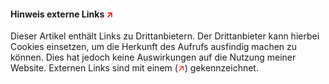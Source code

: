 #### Hinweis externe Links <span style="color: red;">↗</span> ####

Dieser Artikel enthält Links zu Drittanbietern. Der Drittanbieter kann hierbei Cookies einsetzen, um die Herkunft des Aufrufs ausfindig machen zu können. Dies hat jedoch keine Auswirkungen auf die Nutzung meiner Website. Externen Links sind mit einem (<span style="color: red;">↗</span>) gekennzeichnet.


[Moby Dick III]: http://www.moby-dick.de "Segelyacht Moby Dick III"
[eat and STYLE Hamburg]: http://www.eat-and-style.de/hamburg/Home.html  "eat and STYLE, Hamburg"
[wiki]: http://wikipedia.org  "Online Encyclopedia"
[id]: url  "tooltip"
[MC Pfungstadt e.V.]: https://www.mc-pfungstadt.de "Motorsportclub Pfungstadt 1952 e.V. im ADAC"
[Adventure Tour]: http://www.ktm.com/ridektm/ktm-adventure-tours.html "Ride KTM - Feel KTM"
[Alfie Cox]: http://www.alfiecox.co.za "Alfie Cox Racing"
[Google Mail]: http://mail.google.com "Google Mail"
[Google]: http://www.google.de "Google Suche"
[IFTTT]: https://ifttt.com/ "If This Than That - Put the internet to work for you."
[Dropbox]: https://www.dropbox.com/ "Dropbox"
[Hazel]: http://www.noodlesoft.com/ "Hazel - Automated Organization for your Mac"
[SWR3]: http://www.swr3.de "Hier geht das Radio weiter"
[Johann Lafer]: http://www.johannlafer.de "Die Welt des Johann Lafer"
[Gernsheimer Hochseekameradschaft e.V.]: http://www.gernsheimer-hochseekameradschaft.de/ "Gernsheimer Hochseekameradschaft e.V. - Rund um die Segelyacht Moby Dick III."
[Geek & Poke]: http://geek-and-poke.com/ "As long as there is someone who gets the title"
[Vivian Maier]: http://www.vivianmaier.com/ "Vivian Maier Photographer | Official website of Vivian Maier | Vivian Maier Portfolios, Prints, Exhibitions, Books and documentary film"
[artsy.net/artist/vivian-maier]: https://www.artsy.net/artist/vivian-maier "Discover art from leading galleries, museums, and private collections."
[Speed-Pixx.de]: http://www.speed-pixx.de "Fotografien von Andreas Lange" 
[GitHub]: https://github.com/ "Powerful collaboration, code review, and code management for open source and private projects." 
[Jekyll]: http://jekyllrb.com/ "Transform your plain text into static websites and blogs."
[Octopress]: http://octopress.org/ "A blogging framework for hackers."
[EisFair]: http://www.eisfair.org/ "the easy internet server"
[Gjestehuset 102]: http://www.gjestehuset102.no/ "Guesthouse 102 is located in Nybyen, about 2 km from the center of Longyearcity." 
[Spitzbergen.de]: https://www.spitzbergen.de "Informationen und Hinweise, Reiseführer und Literatur, Arktis-Erlebnisreisen, Bilder, Links und mehr rund um die arktische Inselgruppe"
[Noorderlicht]: http://www.noorderlicht.nu "Zweimastschoner Noorderlicht"
[Lake Louise Gondel]: http://www.lakelouisegondola.com/ "The Lake Louise Gondola is one of the best places on earth to see wild grizzly bears in their natural environment."
[Truffle Pigs]: http://www.trufflepigs.com/ "Real food for real people in real time in Field, British Columbia."
[Caribou Grill]: http://www.caribougrill.com/ "caribougrill@gmail.com 1002 - 5th Avenue PO Box 278 Valemount BC, V0E 2Z0 Ph: 250 566 8244 Fax: 250 566 8245"
[Hoodoos]: http://www.traveldrumheller.com/index.php/directory/7-Drumheller-Hoodoos "Hoodoos in Drumheller, Alberta - Heart of the Canadian Badlands"
[Lake Side Inn]: http://lakesideinn.bc.ca/ "Charming bed and breakfast accommodations on Kamloops Lake, half an hour from downtown Kamloops, British Columbia"
[Great Divide Lodge]: http://www.thegreatdividelodge.com/ "Located at the summit of the famous Kicking Horse Pass in Yoho National Park, The Great Divide Lodge overlooks the Canadian Rockies and beautiful Wapta Lake."
[Lakeview Signature Inn]: https://www.lakeviewhotels.com/hotels/calgary-airport/ "Welcome to Lakeview Signature Inn – your all-suite choice at the Calgary Airport! Whether visiting Calgary for one day or for a longer stay, we can help make living on the road easier."
[Calgary Tower]: http://www.calgarytower.com/ "At 1228 metres above sea level, the Calgary Tower is home to the highest 360° observation deck in the world and is your gateway to Calgary’s art, culture, entertainment, and nightlife."
[Ice House Oyster Bar]: http://icehousetofino.ca/ "Ice House Oyster Bar"
[Cabelas]: http://www.cabelas.ca/find-a-store/nanaimo/12 "World's Foremost Outfitter"
[Duffin Cove Resort]: http://www.duffin-cove-resort.com/ "Duffin Cove Resort"
[Torque Masters]: http://torquemasters.ca/ "The Torque Masters is a family-oriented car club in Sidney, B.C."
[Coco Rico Cafe]: http://www.cocoricocafe.ca/ "We Welcome you to Coco-Rico Cafe located at 1290 Robson Street, Downtown, Vancouver, BC"
[Point of View Cameras Vancouver]:http://pointofviewcameras.ca/gopro/gopro-vancouver "PointofViewCameras Vancouver carries the largest selection of In Stock GoPro Cameras and Go Pro Accessories in Vancouver."
[Disney Wonder]: https://de.wikipedia.org/wiki/Disney_Wonder "Die Disney Wonder (dt. Wunder) ist ein Kreuzfahrtschiff der Reederei Disney Cruise Line."
[Top of Vancouver Restaurant]: http://www.topofvancouver.com/ "Top of Vancouver - Revolving Restaurant"
[Qoola]: http://www.qoola.com/ "Frozen Yogurt"
[Nandos]: http://www.nandos.ca/ "PERi-PERi flame-grilled Chicken"
[Maxi-Daxi]: http://maxi-daxi.de/ "Die günstige Alternative"
[Butchards Gardens]: http://www.butchartgardens.com/de "Es erwartet Sie ein Paradies für Gartenliebhaber, Photographen und Romantiker."
[Howe Sound Brauerei]: http://www.howesound.com/ "Since 1996, we’ve been brewing an award-winning selection of ales and lagers in beautiful Squamish, BC."
[Britannia Mine Museum]: http://www.britanniaminemuseum.ca/ "Britannia Mine Museum"
[Fotos aus der Box]: https://www.fotos-aus-der-box.de/ "Fotos aus der Box - FotoBox für Gernsheim und Umgebung"
[Biebesheim am Rheinkilometer 464]: http://www.biebesheim-am-rheinkilometer464.de/ "Ein Weblog von Simone Frank" 
[Werbetechnik Harth]: http://www.werbetechnik-harth.de/ "Werbetechnik Harth - Entwurf, Textilwerbung, Beschriftung, Digitaldruck"
[DEKO Creativ]: http://www.deko-creativ-online.de/ "Dekorationen, aus und mit Leidenschaft"
[Fahrzeugbau Nothnagel GmbH]: http://www.fzb-nothnagel.de "Husqvarna Händler, Anhänger und Vermietung"
[RL-Reisemobile]: http://rl-reisemobile.de/ "Erobern Sie mit uns und unseren Wohnmobilen ganz Europa!"
[Alle Wetter mit Regenbogen]: http://www.ardmediathek.de/tv/alle-wetter/alle-wetter-ganze-Sendung/hr-fernsehen/Video?bcastId=3350202&documentId=36252468 "Alle Wetter Sendung im Hessischen Rundfunk mit dem doppelten Regenbogen Bild von Thomas Wetterer"
[Gernsheimer Fischerfest]: http://www.rheinisches-fischerfest.de/ "Großes Volksfest zwischen Rhein und Hafen, mit Front- und Höhenfeuerwerk, Fischerstechen, Händlern, Fahrgeschäften und attraktivem Programm."
[Quoka]: http://www.quoka.de/ "Kostenlose Kleinanzeigen"
[Landi]: http://www.landi.ch/shop/de/smoker-texas-ranger-l "Smoker Texas Ranger"
[Schlosserei Tragesser]: http://tragesser-schlosserei.de/ "Schlosserei Tragesser - Stahl-Metallbau, Edelstahlverarbeitung"
[SIGMA]: https://www.sigma-foto.de/ "Kamera, Digitalkamera, Blitzgerät und Objektive. SIGMA (Deutschland) GmbH"
[Basil's Bar]: http://www.basilsbar.com "Basil's Bar auf Mustique"
[Beachcomber]: http://www.beachcomberstaugustine.com/ "Where A Street meets the ocean"
[Kennedy Space Center]: https://www.kennedyspacecenter.com/ "Kennedy Space Center"
[MSC Wartturm]: https://www.mscw.de/ "Motorsportclub Wartturm e.V. im ADAC"
[Intermoto 2002]: https://saarmesse.de/ "messe saar - sehen, fühlen, erleben"
[Intermoto 2003]: https://saarmesse.de/ "messe saar - sehen, fühlen, erleben"
[Space X]: http://www.spacex.com/ "SpaceX designs, manufactures and launches advanced rockets and spacecraft"
[Bubba Gump]: http://www.bubbagump.com/ "Great Food, Great Fun, Great Party."
[Quidi Vidi Brewery]: https://quidividibrewery.ca/ "Quidi Vidi Brewery Iceberg Beer"
[Magnum and Steins]: http://www.magnumandsteins.ca/ "A Restaurant, Wine & Cocktail Bar offering fresh seasonal local food downtown St. John's, Newfoundland."
[Georg House B&B]: http://www.georgehousebnb.com/ "Built in 1885, the Lloyd George House of Dildo is a landmark in the community and a symbol of the lasting influence of the family."
[Heart's Content Lighthouse]: https://www.pc.gc.ca/apps/dfhd/page_hl_eng.aspx?id=15052&i=72312 "The Heart's Content Lighthouse is an 8.7 metres (28.5 ft) cylindrical cast iron tower. It is located at the entrance to Heart's Content Harbour, on the eastern side of Trinity Bay, about halfway up the Bay de Verde Peninsula. It is the first lighthouse on the site."
[Bird Island B&B]: http://www.birdislandinn.com/ "Bird Island B&B is the perfect retreat for those looking for a relaxing but interesting vacation spot."
[Whitsha Inn B&B]: http://www.whitshainn.com/ "Whitsha Inn is located within Twillingate, Newfoundland."
[Dinner Theatre]: https://vacationintheisles.com/dinnertheatre/ "Located in the heart of Twillingate, just before Shoal Tickle Bridge, we offer a dinner and a show six nights a week (Monday through to Saturday), from the end of May until late September."
[Annie's]: http://anniesrestaurant.ca/ "Annies Harbor Restaurant"
[Fogo Island Inn]: https://www.fogoislandinn.ca/ "An Island off an Island"
[Sansome's Seafood Restaurant]: http://www.sansomeslobsterpool.com/ "Welcome to Sansome's Seafood Restaurant"
[Island Vista B&B]: https://www.islandsvistabandb.com/ "Fully renovated beautiful home on the ocean in Forrester's Point, NL."
[Ben's Studio]: http://www.bensstudio.ca/ "A Unique Style of Folk Art"
[Discover Northland]: http://www.discovernorthland.com/ "Join the Alcock family for an award-winning Newfoundland boat tour experience."
[Viking Village]: http://www.vikingvillage.ca/ "Viking Village is 1km walking distance to L'Anse Aux Meadows National Historic Site and UNESCO World Heritage Site."
[Norseman Restaurant]: http://www.valhalla-lodge.com/restaurant/ "Rated as one of the Best in Canada(2 out 3 star in Where to eat in Canada) and Newfoundland!"
[Daily Catch]: https://www.dailycatch.ca/ "Hungry? Let your palate meet the sea at The Daily Catch. We serve the freshest seafood in the area, along with a variety of local beers and drinks to satisfy your hunger as well as your thirst."
[Norstead Viking Village]: http://www.norstead.com/ "The Norstead Viking Village at L'Anse aux Meadows only 2 kms from The UNESCO World Heritage Viking Site  has been identified as one Canada's top ten Hidden Travel Gems."
[Cape Norman Lighthouse]: http://lighthousefriends.com/light.asp?ID=1269 "Situated at the tip of the Great Northern Peninsula, Cape Norman is the northernmost point of insular Newfoundland."
[Root Cellar]: http://www.rootcellars.com/ "Root Cellar Capital of the World"
[Dark Tickle Co. Wild Berry Économusée]: https://www.newfoundlandlabrador.com/plan-and-book/attractions/210867 "Manufacturer of products from unique wild berries you can watch being made."
[Cafe Nymphe]: https://www.newfoundlandlabrador.com/plan-and-book/restaurants/10759 "Cafe Nymphe is an historically - themed bistro housing The Granchain Exhibit, a journey through a unique part of world history, the adventure and peril of the French migratory fishery along Newfoundland's Petit Nord."
[Northern Delights]: https://www.tripadvisor.ca/Restaurant_Review-g1867373-d1867374-Reviews-Northern_Delights-Gunners_Cove_Newfoundland_Newfoundland_and_Labrador.html "Northern Delights in Gunners Cove"
[Lobster Cove Head Lighthouse]: http://lighthousefriends.com/light.asp?ID=1272 "Lobster Cove Head marks the northern side of the entrance to Boone Bay."
[Anchor Down B&B]: http://www.theanchordown.com/ "Hello and welcome to The Anchor Down Bed and Breakfast in the heart of Gros Morne National Park, Newfoundland."
[Java Jack's]: http://javajacks.ca/ "Java Jack’s is recommended by The Lonely Planet, Fodor’s, Where to Eat in Canada and our many happy guests."
[Right of da Boat]: https://www.booking.com/hotel/ca/right-off-da-boat-b-amp-b.en-gb.html?aid=356994;label=gog235jc-hotel-XX-ca-rightNoffNdaNboatNbNampNb-unspec-ca-com-L%3Aen-O%3AosSx-B%3Achrome-N%3AXX-S%3Abo-U%3AXX-H%3As;sid=2c4e456b64f2a0fe0d8fd0b4108db8d7;dist=0&sb_price_type=total&type=total& "Right Off Da Boat B&B is located in Channel-Port aux Basques. Free Wi-Fi access and a full daily breakfast are available."
[Seashore]: https://www.tripadvisor.ca/Restaurant_Review-g6894956-d4875234-Reviews-Seashore_Restaurant-Margaree_Newfoundland_Newfoundland_and_Labrador.html "Seashore Restaurant Margaree"
[Keltic Express Zodiac Adventures]: http://www.capebretonwhalewatching.com/ "Welcome to Keltic Express Zodiac Adventures (KEZA), an adventure tour found on the world famous Cabot Trail at Ingonish, Cape Breton, Nova Scotia, Canada."
[Black Spoon Bistro]: https://www.tripadvisor.co.nz/ShowUserReviews-g181763-d1822230-r410958404-Black_spoon_bistro-North_Sydney_Cape_Breton_Island_Nova_Scotia.html "Black Spoon Bistro - Super Essen"
[At the Harbourfront B&B Inn]: https://www.attheharbourfrontbandb.com/ "An der Harbourfront B & B Inn bietet Unterkunft in North Sydney, 29 km von Mira."
[Periwinkle Cafe]: http://www.saltyrosesandtheperiwinklecafe.com/ "We have restored one of Ingonish’s oldest and most charming properties into an experience much more than just a place to rest your head."
[The Markland]: http://www.themarkland.com/ "The top of Cape Breton welcomes you with friendly staff, charming cabins and delicious, locally sourced cuisine!"
[Country Haven B&B]: http://countryhavenbedandbreakfast.com/ "You are planning a trip to visit one of the most spectacular areas of Nova Scotia - Cape Breton Island where hospitality is a way of life. Country Haven Bed & Breakfast would like to welcome you!"
[Cape Breton Highlands National Park]: https://www.pc.gc.ca/en/pn-np/ns/cbreton "One of Canada’s most enchanting places, where the mountains meet the sea."
[Willow House Inn]: http://www.willowhouseinn.com/ "Experience the hospitality and charm you have always dreamed of..."
[Lone Shieling Trail]: https://www.novascotia.com/see-do/outdoor-activities/lone-shieling-trail-cape-breton-highlands-national-park/2775 "Dominated by 350-year-old sugar maple trees, the Grande Anse Valley is one of the largest old-growth hardwood forests in the Maritimes."
[Macintosh Brook Trail]: https://www.novascotia.com/see-do/trails/macintosh-brook-trail-cape-breton-highlands-national-park/6180 "Imagine a nice, easy, fairly level stroll along a babbling brook and through a mature hardwood forest with a scenic waterfall at the end. Add to that the songs of forest birds and you have this relaxing trail."
[Bog Trail]: https://www.novascotia.com/see-do/outdoor-activities/bog-trail-cape-breton-highlands-national-park/2771 "In keeping with Parks Canada's mandate to protect the natural environment, a boardwalk keeps your feet dry as you walk while preventing you from trampling the fragile life in this highland plateau bog."
[Cabot Trail]: http://www.cabottrail.com/ "The Cabot Trail, a scenic roadway that takes you around the greater part of Nova Scotia Cape Breton, is one of the most famous drives in Canada."
[Skyline Trail]: https://www.novascotia.com/see-do/trails/skyline-trail-cape-breton-highlands-national-park/6176 "A dramatic headland cliff overlooks the rugged coast from the end of this level trail."
[Glenora Distillery]: https://www.glenoradistillery.com/ "Glen Breton Rare is produced in the traditional method using only three ingredients: barley, yeast and water."
[Harbour House]: https://m.facebook.com/Harbour-House-Ales-Spirits-594956310667662/ "Harbour House Ales & Spirits"
[Burntcoat Head Park]: https://www.burntcoatheadpark.ca/ "Unbeatable – and breathtaking. Welcome to the highest tides in the world."
[Walton Lighthouse]: https://www.novascotia.com/see-do/attractions/walton-lighthouse/1637 "The only lighthouse remaining in Hants County (c 1873)."
[Walton Pub]: http://www.waltonpub.ca/ "Walton Pub"
[Lennox Inn]: https://www.lennoxtavernbb.ca/ "The oldest operating inn in Canada"
[Dockside Restaurant]: http://www.docksider.ca/ "The grand old building which is home to The Dockside Inn & Restaurant was erected in 1901"
[Lahave Bakery]: http://lahavebakery.com/ "The LaHave Bakery is 15 mins from Bridgewater on the Lighthouse Route (Rte 331)."
[Port Medway Lighthouse Park]: https://www.novascotia.com/see-do/attractions/port-medway-lighthouse-park/1615 "Port Medway Lighthouse Park, situated on Nova Scotia’s South Shore, is an interpretive and picnic park with boardwalks and a picnic shelter."
[Ironworks Distillery]: https://ironworksdistillery.com/ "Ironworks is a micro-distillery located in the old port of Lunenburg on Nova Scotia’s historic South Shore."
[Glamping]: https://pleasantpaddling.com/yourisland/ "This is kayak glamping in Nova Scotia at its best."
[Craft and Food Festival]: http://lunenburgcraftandfoodfestival.com/ "Fully Decorated Show * Free Parking* Entertainment & Food"
[Grand Banker Bar & Grill]: https://grandbanker.com/ "On the Lunenburg Waterfront"
[White Sails Bakery]: http://www.whitesailsbakery.com/ "Delicious handmade assortments served fresh daily."
[Peggy's Cove]: http://www.peggyscoveregion.com/ "Welcome to the Peggy's Cove Coastal Region on Nova Scotia's Bluenose Coast."
[At Robie's End B&B]: https://www.novascotia.com/places-to-stay/accommodations/at-robies-end-b-b/354 "2 spacious, luxuriously furnished A/C rooms (K,Q,T), ensuite 3-pc bath (walk-in shower), TV, phone, Wi-Fi, fridge, coffeemaker; private entrance, deck."
[McKelvie's Restaurant]: https://mckelvies.com/ "Situated on the Halifax waterfront , we provide our diners with finely crafted cuisine, using the freshest ingredients, hand-picked from our talented local vendors."
[Halifax Jazz Festival]: http://www.halifaxjazzfestival.ca/ "Halifax Jazz Festival"
[Harbour Hopper]: https://www.harbourhopper.com/halifax-harbour-hoppers "Ribbit Ribbit! All aboard Atlantic Canada's most popular tour - an amphibious adventure that shows you the best of Halifax by land and sea."
[Halifax Public Gardens]: http://www.halifaxpublicgardens.ca/ "The Halifax Public Gardens is a 16-acre oasis in the heart of downtown Halifax. Officially opened in 1867"
[Halifax Central Library]: https://www.halifaxpubliclibraries.ca/locations/SGA/ "All branches are breastfeeding friendly and have self-service holds pick-ups, printing services, public computers, and free WiFi."
[The BEST DAMN Nikkor you MUST BUY]: https://youtu.be/Fn4v4I40Fvo "The Angry Photographer: The BEST DAMN Nikkor you MUST BUY. Nikon Lens Secrets to save you $$$$$"
[Trapan]: http://trapan.hr/ "Love, energy and courage are the main drivers of the winery Trapan."
[Chiavalon]: https://www.chiavalon.hr/ "Chiavalon Organic Extra Virgin Olive Oil | Vodnjan | Istria"
[Octopress]: http://octopress.org/ "A blogging framework for hackers."
[DokuWiki]: http://www.dokuwiki.org "simple to use and highly versatile Open Source wiki software"
[Achim Trinkner]: https://www.trinkner.de/ "Auto und Zweirad Trinkner"
[Michael Gersch]: https://www.hr-fernsehen.de/sendungen-a-z/maintower/ueber-uns/michael-gersch,team174.html "Michael Gersch HR Fernsehen"
[HR Maintower Mein Garten - Mein Leben]: https://www.facebook.com/watch/?v=547936852405374&extid=Hq3KzL1zVfTCRnpG "Unser Garten im HR Fernsehen"
[Hessischer Rundfunk Fernsehen]: https://www.hr-fernsehen.de/ "Hessischer Rundfunk Fernsehen"
[HR - Alle Wetter vom 16.12.2020]: https://www.ardmediathek.de/hr/video/alle-wetter/alle-wetter-vom-16-12-2020/hr-fernsehen/Y3JpZDovL2hyLW9ubGluZS8xMjA5NzI/ "HR Mediathek"
